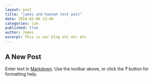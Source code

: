 ```yaml
---
layout: post
title: "james and hannah test post"
date: 2014-02-06 12:49
categories: jim
published: true
author: James 
excerpt: This is our blog etc etc etc 
---
```



## A New Post

Enter text in [Markdown](http://daringfireball.net/projects/markdown/). Use the toolbar above, or click the **?** button for formatting help.
